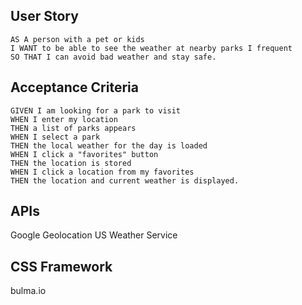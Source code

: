 ## User Story
```
AS A person with a pet or kids 
I WANT to be able to see the weather at nearby parks I frequent 
SO THAT I can avoid bad weather and stay safe.
```

## Acceptance Criteria

```
GIVEN I am looking for a park to visit
WHEN I enter my location
THEN a list of parks appears
WHEN I select a park
THEN the local weather for the day is loaded
WHEN I click a "favorites" button
THEN the location is stored
WHEN I click a location from my favorites
THEN the location and current weather is displayed. 
```

## APIs

Google Geolocation 
US Weather Service

## CSS Framework

bulma.io

